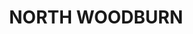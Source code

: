 ---
lastmod: '2025-04-06T06:05:20+00:00'
latitude: -29.06308972
layout: suburb
longitude: 153.3376219
postcode: '2471'
state: NSW
title: NORTH WOODBURN
url: /nsw/north-woodburn/
---